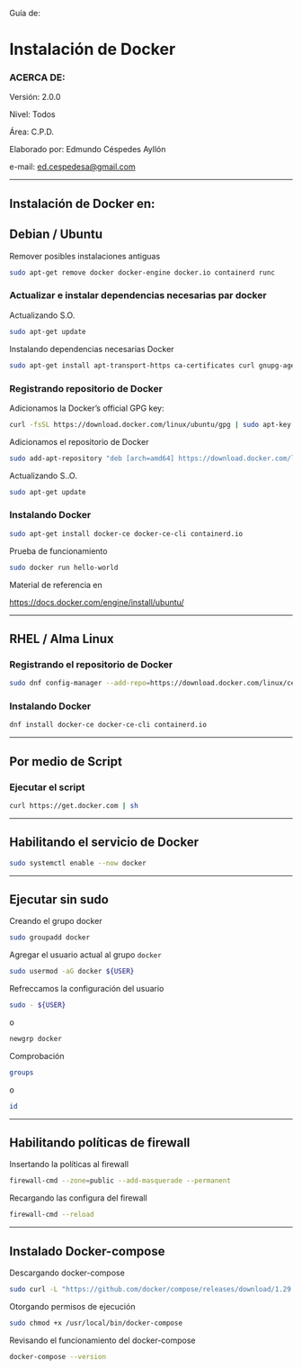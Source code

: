 Guía de:

# Instalación de Docker

### ACERCA DE:

Versión: 2.0.0

Nivel: Todos

Área: C.P.D.

Elaborado por: Edmundo Céspedes Ayllón

e-mail: ed.cespedesa@gmail.com

---

## Instalación de Docker en:

## Debian / Ubuntu

Remover posibles instalaciones antiguas

```bash
sudo apt-get remove docker docker-engine docker.io containerd runc
```

### Actualizar e instalar dependencias necesarias par docker

Actualizando S.O.

```bash
sudo apt-get update
```

Instalando dependencias necesarias Docker

```bash
sudo apt-get install apt-transport-https ca-certificates curl gnupg-agent software-properties-common
```

### Registrando repositorio de Docker

Adicionamos la Docker’s official GPG key:

```bash
curl -fsSL https://download.docker.com/linux/ubuntu/gpg | sudo apt-key add -
```

Adicionamos el repositorio de Docker

```bash
sudo add-apt-repository "deb [arch=amd64] https://download.docker.com/linux/ubuntu  $(lsb_release -cs) stable"
```

Actualizando S..O.

```bash
sudo apt-get update
```

### Instalando Docker

```bash
sudo apt-get install docker-ce docker-ce-cli containerd.io
```

Prueba de funcionamiento

```bash
sudo docker run hello-world
```

Material de referencia en

https://docs.docker.com/engine/install/ubuntu/

---

## RHEL / Alma Linux

### Registrando el repositorio de Docker

```bash
sudo dnf config-manager --add-repo=https://download.docker.com/linux/centos/docker-ce.repo
```

### Instalando Docker

```bash
dnf install docker-ce docker-ce-cli containerd.io
```

---

## Por medio de Script

### Ejecutar el script

```bash
curl https://get.docker.com | sh
```

---

## Habilitando el servicio de Docker

```bash
sudo systemctl enable --now docker
```

---

## Ejecutar sin sudo

Creando el grupo docker

```bash
sudo groupadd docker
```

Agregar el usuario actual al grupo `docker`

```bash
sudo usermod -aG docker ${USER}
```

Refreccamos la configuración del usuario

```bash
sudo - ${USER}
```

o

```bash
newgrp docker
```

Comprobación

```bash
groups
```

o

```bash
id
```

---

## Habilitando políticas de firewall

Insertando la políticas al firewall

```bash
firewall-cmd --zone=public --add-masquerade --permanent
```

Recargando las configura del firewall

```bash
firewall-cmd --reload
```

---

## Instalado Docker-compose

Descargando docker-compose

```bash
sudo curl -L "https://github.com/docker/compose/releases/download/1.29.2/docker-compose-$(uname -s)-$(uname -m)" -o /usr/local/bin/docker-compose
```

Otorgando  permisos de ejecución

```bash
sudo chmod +x /usr/local/bin/docker-compose
```

Revisando el funcionamiento del docker-compose

```bash
docker-compose --version
```
